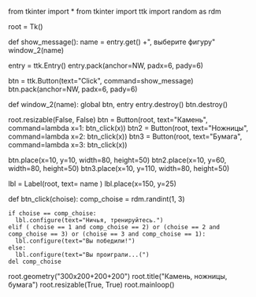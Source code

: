 from tkinter import *
from tkinter import ttk
import random as rdm

root = Tk()

def show_message():
    name = entry.get() +", выберите фигуру"
    window_2(name)

entry = ttk.Entry()
entry.pack(anchor=NW, padx=6, pady=6)

btn = ttk.Button(text="Click", command=show_message)
btn.pack(anchor=NW, padx=6, pady=6)

def window_2(name):
  global btn, entry
  entry.destroy()
  btn.destroy()

  root.resizable(False, False)
  btn = Button(root, text="Камень", command=lambda x=1: btn_click(x))
  btn2 = Button(root, text="Ножницы", command=lambda x=2: btn_click(x))
  btn3 = Button(root, text="Бумага", command=lambda x=3: btn_click(x))

  btn.place(x=10, y=10, width=80, height=50)
  btn2.place(x=10, y=60, width=80, height=50)
  btn3.place(x=10, y=110, width=80, height=50)

  lbl = Label(root, text= name )
  lbl.place(x=150, y=25)

  def btn_click(choise):
    comp_choise = rdm.randint(1, 3)

    if choise == comp_choise:
      lbl.configure(text="Ничья, тренируйтесь.")
    elif ( choise == 1 and comp_choise == 2) or (choise == 2 and comp_choise == 3) or (choise == 3 and comp_choise == 1):
      lbl.configure(text="Вы победили!")
    else:
      lbl.configure(text="Вы проиграли...(")
    del comp_choise

root.geometry("300x200+200+200")
root.title("Камень, ножницы, бумага")
root.resizable(True, True)
root.mainloop()

